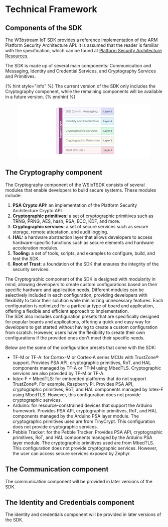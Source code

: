 # Technical Framework

## Components of the SDK

The W3bstream IoT SDK provides a reference implementation of the ARM Platform Security Architecture API. It is assumed that the reader is familiar with the specification, which can be found at [Platform Security Architecture Resources](https://developer.arm.com/architectures/security-architectures/platform-security-architecture).

The SDK is made up of several main components: Communication and Messaging, Identity and Credential Services, and Cryptography Services and Primitives.

{% hint style="info" %}
The current version of the SDK only includes the Cryptography component, while the remaining components will be available in a future version.
{% endhint %}

<figure><img src="../../.gitbook/assets/image (11).png" alt=""><figcaption></figcaption></figure>

## The Cryptography component

The Cryptography component of the WSIoTSDK consists of several modules that enable developers to build secure systems. These modules include:

1. **PSA Crypto API:** an implementation of the Platform Security Architecture Crypto API.
2. **Cryptographic primitives:** a set of cryptographic primitives such as TRNG, PRNG, AES, hash, RSA, ECC, KDF, and more.
3. **Cryptographic services:** a set of secure services such as secure storage, remote attestation, and audit logging.
4. **HAL:** a hardware abstraction layer that allows developers to access hardware-specific functions such as secure elements and hardware acceleration modules.
5. **Tooling:** a set of tools, scripts, and examples to configure, build, and test the SDK.
6. **Root of Trust:** a foundation of the SDK that ensures the integrity of the security services.

The Cryptographic component of the SDK is designed with modularity in mind, allowing developers to create custom configurations based on their specific hardware and application needs. Different modules can be selectively included in each configuration, providing developers with flexibility to tailor their solution while minimizing unnecessary features. Each configuration is optimized for a particular type of board and application, offering a flexible and efficient approach to implementation.\
The SDK also includes configuration presets that are specifically designed for popular boards and applications, offering a quick and easy way for developers to get started without having to create a custom configuration from scratch. However, users have the flexibility to create their own configurations if the provided ones don't meet their specific needs.

Below are the some of the configuration presets that come with the SDK:

* TF-M or TF-A: for Cortex-M or Cortex-A series MCUs with TrustZone® support. Provides PSA API, cryptographic primitives, RoT, and HAL components managed by TF-A or TF-M using MbedTLS. Cryptographic services are also provided by TF-M or TF-A.
* Iotex-F + MbedTLS: for embedded platforms that do not support TrustZone®. For example, Raspberry Pi. Provides PSA API, cryptographic primitives, RoT, and HAL components managed by Iotex-F using MbedTLS. However, this configuration does not provide cryptographic services.
* Arduino: for resource-constrained devices that support the Arduino framework. Provides PSA API, cryptographic primitives, RoT, and HAL components managed by the Arduino PSA layer module. The cryptographic primitives used are from TinyCrypt. This configuration does not provide cryptographic services.
* Pebble Tracker: for the Pebble Tracker. Provides PSA API, cryptographic primitives, RoT, and HAL components managed by the Arduino PSA layer module. The cryptographic primitives used are from MbedTLS. This configuration does not provide cryptographic services. However, the user can access secure services exposed by Zephyr.

## The Communication component

The communication component will be provided in later versions of the SDK.&#x20;

## The Identity and Credentials component

The identity and credentials component will be provided in later versions of the SDK.&#x20;
